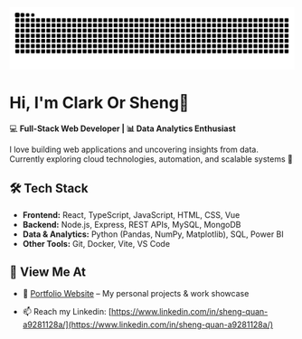 ![Snake animation](https://github.com/Clark-Sheng-Quan/Clark-Sheng-Quan/blob/output/github-contribution-grid-snake.svg?raw=true)


# Hi, I'm Clark Or Sheng👋

💻 **Full-Stack Web Developer | 📊 Data Analytics Enthusiast**  

I love building web applications and uncovering insights from data.  
Currently exploring cloud technologies, automation, and scalable systems 🚀  

## 🛠️ Tech Stack
- **Frontend:** React, TypeScript, JavaScript, HTML, CSS, Vue 
- **Backend:** Node.js, Express, REST APIs, MySQL, MongoDB  
- **Data & Analytics:** Python (Pandas, NumPy, Matplotlib), SQL, Power BI  
- **Other Tools:** Git, Docker, Vite, VS Code

## 📌 View Me At
- 🔗 [Portfolio Website](https://clark-sheng-quan.github.io/Portfoilio/) – My personal projects & work showcase  

- 📫 Reach my Linkedin: [https://www.linkedin.com/in/sheng-quan-a9281128a/](https://www.linkedin.com/in/sheng-quan-a9281128a/)  

